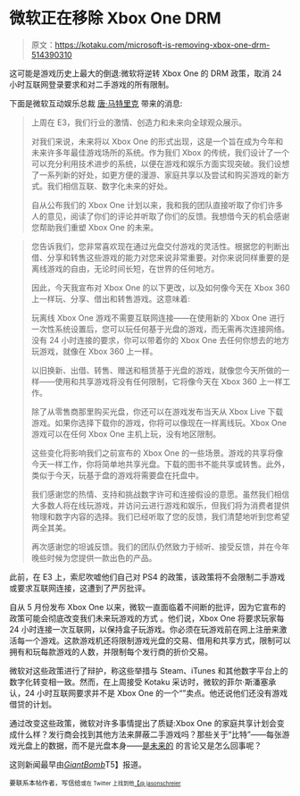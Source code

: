 # 微软正在移除 Xbox One DRM

> 原文：<https://kotaku.com/microsoft-is-removing-xbox-one-drm-514390310>

这可能是游戏历史上最大的倒退:微软将逆转 Xbox One 的 DRM 政策，取消 24 小时互联网登录要求和对二手游戏的所有限制。



下面是微软互动娱乐总裁 [唐·马特里克](http://news.xbox.com/2013/06/update) 带来的消息:

> 上周在 E3，我们行业的激情、创造力和未来向全球观众展示。
> 
> 对我们来说，未来将以 Xbox One 的形式出现，这是一个旨在成为今年和未来许多年最佳游戏场所的系统。作为我们 Xbox 的传统，我们设计了一个可以充分利用技术进步的系统，以便在游戏和娱乐方面实现突破。我们设想了一系列新的好处，如更方便的漫游、家庭共享以及尝试和购买游戏的新方式。我们相信互联、数字化未来的好处。
> 
> 自从公布我们的 Xbox One 计划以来，我和我的团队直接听取了你们许多人的意见，阅读了你们的评论并听取了你们的反馈。我想借今天的机会感谢您帮助我们重塑 Xbox One 的未来。

> 您告诉我们，您非常喜欢现在通过光盘交付游戏的灵活性。根据您的判断出借、分享和转售这些游戏的能力对您来说非常重要。对你来说同样重要的是离线游戏的自由，无论时间长短，在世界的任何地方。
> 
> 因此，今天我宣布对 Xbox One 的以下更改，以及如何像今天在 Xbox 360 上一样玩、分享、借出和转售游戏。这意味着:
> 
> 玩离线 Xbox One 游戏不需要互联网连接——在使用新的 Xbox One 进行一次性系统设置后，您可以玩任何基于光盘的游戏，而无需再次连接网络。没有 24 小时连接的要求，你可以带着你的 Xbox One 去任何你想去的地方玩游戏，就像在 Xbox 360 上一样。
> 
> 以旧换新、出借、转售、赠送和租赁基于光盘的游戏，就像您今天所做的一样——使用和共享游戏将没有任何限制，它将像今天在 Xbox 360 上一样工作。
> 
> 除了从零售商那里购买光盘，你还可以在游戏发布当天从 Xbox Live 下载游戏。如果你选择下载你的游戏，你将可以像现在一样离线玩。Xbox One 游戏可以在任何 Xbox One 主机上玩，没有地区限制。
> 
> 这些变化将影响我们之前宣布的 Xbox One 的一些场景。游戏的共享将像今天一样工作，你将简单地共享光盘。下载的图书不能共享或转售。此外，类似于今天，玩基于盘的游戏将需要盘在托盘中。
> 
> 我们感谢您的热情、支持和挑战数字许可和连接假设的意愿。虽然我们相信大多数人将在线玩游戏，并访问云进行游戏和娱乐，但我们将为消费者提供物理和数字内容的选择。我们已经听取了您的反馈，我们清楚地听到您希望两全其美。
> 
> 再次感谢您的坦诚反馈。我们的团队仍然致力于倾听、接受反馈，并在今年晚些时候为您提供一款出色的产品。

此前，在 E3 上，索尼吹嘘他们自己对 PS4 的政策，该政策将不会限制二手游戏或要求互联网连接，这遭到了严厉批评。

自从 5 月份发布 Xbox One 以来，微软一直面临着不间断的批评，因为它宣布的政策可能会彻底改变我们未来玩游戏的方式 。他们说，Xbox One 将要求玩家每 24 小时连接一次互联网，以保持盒子玩游戏。你必须在玩游戏前在网上注册来激活每一个游戏。这款游戏机还将限制游戏光盘的交易、借用和共享方式，限制可以拥有和玩每款游戏的人数，并限制每个发行商的折价交易。

微软对这些政策进行了辩护，称这些举措与 Steam、iTunes 和其他数字平台上的数字化转变相一致。然而，在上周接受 Kotaku 采访时，微软的菲尔·斯潘塞承认，24 小时互联网要求并不是 Xbox One 的一个“”卖点。他还说他们还没有游戏借贷的计划。

通过改变这些政策，微软对许多事情提出了质疑:Xbox One 的家庭共享计划会变成什么样？发行商会找到其他方法来屏蔽二手游戏吗？那些关于“比特”——每张游戏光盘上的数据，而不是光盘本身——[是未来的](https://kotaku.com/the-xbox-one-believers-513819282) 的言论又是怎么回事呢？

这则新闻最早由[*GiantBomb*](http://www.giantbomb.com/articles/microsoft-to-pull-complete-reversal-on-xbox-one-dr/1100-4673/)T5】报道。

<small>要联系本帖作者，写信给</small>[<small></small>](mailto:jason@kotaku.com)<small><small>或在 Twitter 上找到他</small>[<small>【@ jasonschreier</small>](https://twitter.com/jasonschreier)</small>

<small></small>